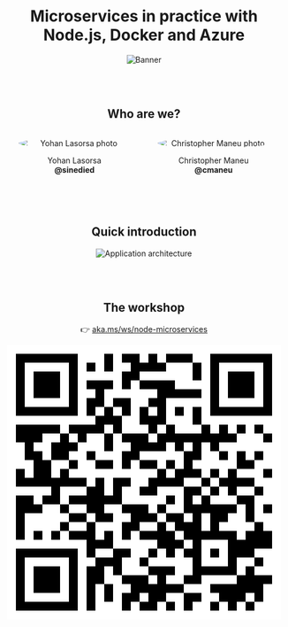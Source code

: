 <!-- https://aka.ms/ws/page?src=gh:azure-samples/nodejs-microservices/main/docs/intro.md -->

# Microservices in practice with Node.js, Docker and Azure

![Banner](./assets/banner.jpg)

<style>
  body {
    text-align: center;
  }

  .split {
    float: left;
    width: 50%;
    vertical-align: top;
    text-align: center;
  }

  .who {
    display: table;
    width: 100%;
  }

  .who img {
    border-radius: 50%;
    display: block;
    width: 80%;
    max-width: 300px;
    margin: 0 auto;
  }
</style>

<br><br>

## Who are we?

<div class="who">
  <div class="split">

  ![Yohan Lasorsa photo](https://github.com/sinedied.png)

  Yohan Lasorsa<br>
  **@sinedied**

  </div>
  <div class="split">

  ![Christopher Maneu photo](https://github.com/cmaneu.png)

  Christopher Maneu<br>
  **@cmaneu**

  </div>
</div>

<br><br>

## Quick introduction

![Application architecture](./assets/architecture.drawio.png)

<br><br>

## The workshop

👉 [aka.ms/ws/node-microservices](https://aka.ms/ws/node-microservices)

![QRCode](./assets/qrcode.svg)
